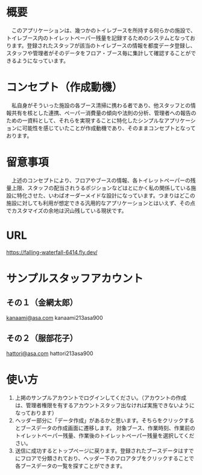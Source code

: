 
# 概要
　このアプリケーションは、幾つかのトイレブースを所持する何らかの施設で、トイレブース内のトイレットペーパー残量を記録するためのシステムとなっております。登録されたスタッフが該当のトイレブースの情報を都度データ登録し、スタッフや管理者がそのデータをフロア・ブース毎に集計して確認することができるようになっています。

# コンセプト（作成動機）
　私自身がそういった施設の各ブース清掃に携わる者であり、他スタッフとの情報共有を核とした連携、ペーパー消費量の傾向や法則の分析、管理者への報告のための一資料として、それらを実現することに特化したシンプルなアプリケーションに可能性を感じていたことが作成動機であり、そのままコンセプトとなっております。

# 留意事項
　上述のコンセプトにより、フロアやブースの情報、各トイレットペーパーの残量上限、スタッフの配当されうるポジションなどはとにかく私の関係している施設に特化させた、いわばオーダーメイドな設計になっています。つまりはどこの施設に対しても利用が想定できる汎用的なアプリケーションとはいえず、その点でカスタマイズの余地は沢山残している現状です。

# URL
https://falling-waterfall-6414.fly.dev/

# サンプルスタッフアカウント
## その１（金網太郎）
kanaami@asa.com
kanaami213asa900

## その２（服部花子）
hattori@asa.com
hattori213asa900


# 使い方
1. 上掲のサンプルアカウントでログインしてください。（アカウントの作成は、管理者権限を有するアカウントスタッフ出なければ実施できないようになっております）
2. ヘッダー部分に「データ作成」があるかと思います。そちらをクリックするとブースデータの作成画面に遷移します。
対象ブース、作業時刻、作業前のトイレットペーパー残量、作業後のトイレットペーパー残量を選択してください。
3. 送信に成功するとトップページに戻ります。登録されたブースデータはすでにフロアで分類されており、ヘッダー下のフロアタブをクリックすることで各ブースデータの一覧を探すことができます。

